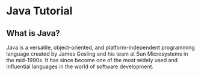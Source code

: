 # Java Tutorial

## What is Java?

Java is a versatile, object-oriented, and platform-independent programming language created by James Gosling and his team at Sun Microsystems in the mid-1990s. It has since become one of the most widely used and influential languages in the world of software development.
